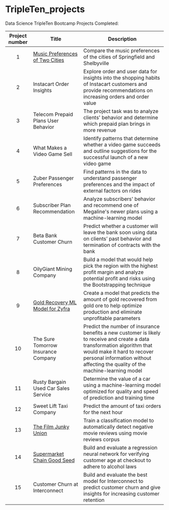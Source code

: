 # TripleTen_projects
Data Science TripleTen Bootcamp Projects Completed:


| Project number | Title | Description |
| :-----------: | ----------- |----------- |
| 1 | [Music Preferences of Two Cities](https://github.com/AHijazi11/TripleTen_projects/tree/main/Music%20Preferences%20of%20Two%20Cities) | Compare the music preferences of the cities of Springfield and Shelbyville |
| 2 | Instacart Order Insights | Explore order and user data for insights into the shopping habits of Instacart customers and provide recommendations on increasing orders and order value |
| 3 | Telecom Prepaid Plans User Behavior | The project task was to analyze clients' behavior and determine which prepaid plan brings in more revenue |
| 4 | What Makes a Video Game Sell | Identify patterns that determine whether a video game succeeds and outline suggestions for the successful launch of a new video game |
| 5 | Zuber Passenger Preferences | Find patterns in the data to understand passenger preferences and the impact of external factors on rides |
| 6 | Subscriber Plan Recommendation | Analyze subscribers' behavior and recommend one of Megaline's newer plans using a machine-learning model |
| 7 | Beta Bank Customer Churn | Predict whether a customer will leave the bank soon using data on clients’ past behavior and termination of contracts with the bank |
| 8 | OilyGiant Mining Company | Build a model that would help pick the region with the highest profit margin and analyze potential profit and risks using the Bootstrapping technique |
| 9 | [Gold Recovery ML Model for Zyfra](https://github.com/AHijazi11/TripleTen_projects/tree/main/Gold%20Recovery%20Model%20for%20Zyfra) | Create a model that predicts the amount of gold recovered from gold ore to help optimize production and eliminate unprofitable parameters |
| 10 | The Sure Tomorrow Insurance Company | Predict the number of insurance benefits a new customer is likely to receive and create a data transformation algorithm that would make it hard to recover personal information without affecting the quality of the machine-learning model |
| 11 | Rusty Bargain Used Car Sales Service | Determine the value of a car using a machine-learning model optimized for quality and speed of prediction and training time |
| 12 | Sweet Lift Taxi Company | Predict the amount of taxi orders for the next hour |
| 13 | [The Film Junky Union](https://github.com/AHijazi11/TripleTen_projects/tree/main/The%20Film%20Junky%20Union) | Train a classification model to automatically detect negative movie reviews using movie reviews corpus |
| 14 | [Supermarket Chain Good Seed](https://github.com/AHijazi11/TripleTen_projects/tree/main/Supermarket%20Chain%20Good%20Seed) | Build and evaluate a regression neural network for verifying customer age at checkout to adhere to alcohol laws |
| 15 | Customer Churn at Interconnect  | Build and evaluate the best model for Interconnect to predict customer churn and give insights for increasing customer retention |

